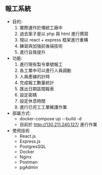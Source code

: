 ## 報工系統

- 目的:
  1. 實際運作於傳統工廠中
  2. 過去案子是以 php 與 html 進行撰寫
  3. 現以 react + express 框架進行重構
  4. 練習與加強前後端技術
  5. 進行自我提升
- 功能:
  1.  進行現有製令單號報工
  2.  各工單中可以進行人員調動
  3.  人員產線的計時
  4.  完成報工數量統計
  5.  匯出日期區間報表
  6.  設定密碼
  7.  設定休息時間
  8.  進行已完工工單維護作業
- 部屬方式:
  - docker-compose up --build -d
  - 目前於 http://130.211.240.127/ 進行作業
- 使用技術
  - React.js
  - Express.js
  - PostgresSQL
  - Docker
  - Nginx
  - Postman
  - pgAdmin
